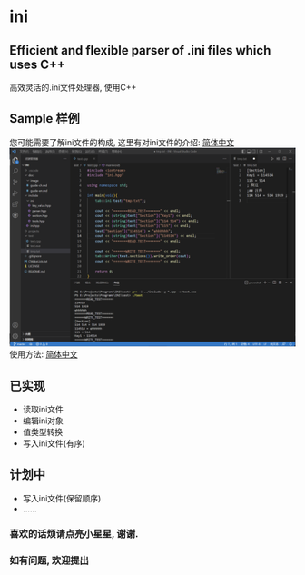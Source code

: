 # ini
Efficient and flexible parser of .ini files which uses C++ 
----------------------------------------------------------
高效灵活的.ini文件处理器, 使用C++ 

## Sample 样例
您可能需要了解ini文件的构成, 这里有对ini文件的介绍: [简体中文](/doc/introduction-ini-ch.md)
![img](/doc/image/sample-0.png "Sample") 
使用方法: [简体中文](/doc/guide-ch.md) 

## 已实现
- 读取ini文件
- 编辑ini对象
- 值类型转换
- 写入ini文件(有序)
## 计划中
- 写入ini文件(保留顺序)
- ......

### 喜欢的话烦请点亮小星星, 谢谢.
### 如有问题, 欢迎提出
